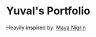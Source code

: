 # Yuval's Portfolio

Heavily inspired by: [Maya Nigrin](https://github.com/mayigrin/mayigrin.github.io)
